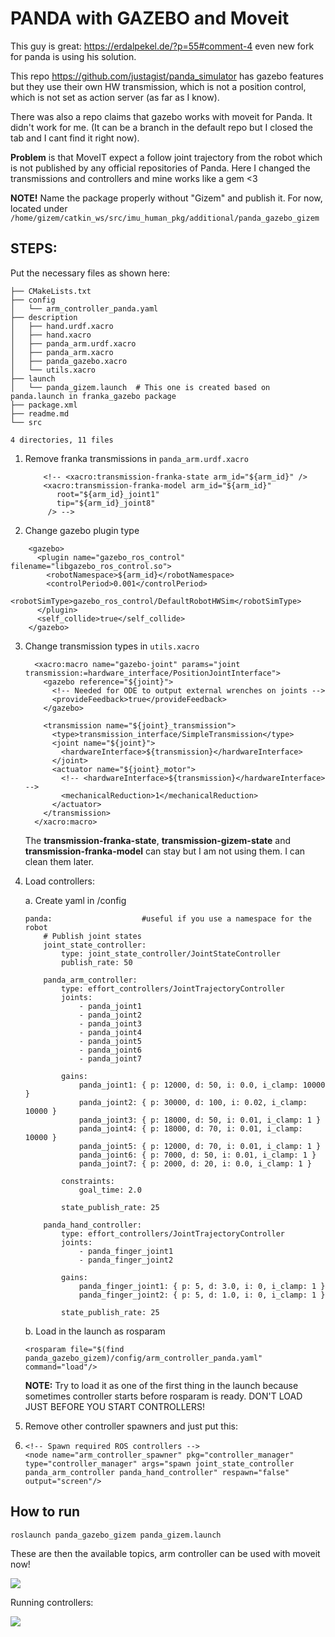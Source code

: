# PANDA with GAZEBO and Moveit

This guy is great: https://erdalpekel.de/?p=55#comment-4 even new fork for panda is using his solution.

This repo https://github.com/justagist/panda_simulator has gazebo features but they use their own HW transmission, which is not a position control, which is not set as action server (as far as I know).

There was also a repo claims that gazebo works with moveit for Panda. It didn't work for me. (It can be a branch in the default repo but I closed the tab and I cant find it right now).



**Problem** is that MoveIT expect a follow joint trajectory from the robot which is not published by any official repositories of Panda. Here I changed the transmissions and controllers and mine works like a gem <3



**NOTE!** Name the package properly without "Gizem" and publish it. For now, located under `/home/gizem/catkin_ws/src/imu_human_pkg/additional/panda_gazebo_gizem` 



## STEPS:

Put the necessary files as shown here:

```
├── CMakeLists.txt
├── config
│   └── arm_controller_panda.yaml
├── description
│   ├── hand.urdf.xacro
│   ├── hand.xacro
│   ├── panda_arm.urdf.xacro
│   ├── panda_arm.xacro
│   ├── panda_gazebo.xacro
│   └── utils.xacro
├── launch
│   └── panda_gizem.launch  # This one is created based on panda.launch in franka_gazebo package
├── package.xml
├── readme.md
└── src

4 directories, 11 files
```



1) Remove franka transmissions in `panda_arm.urdf.xacro`

   ```
       <!-- <xacro:transmission-franka-state arm_id="${arm_id}" />
       <xacro:transmission-franka-model arm_id="${arm_id}"
          root="${arm_id}_joint1"
          tip="${arm_id}_joint8"
        /> -->
   ```

2) Change gazebo plugin type

```
    <gazebo>
      <plugin name="gazebo_ros_control" filename="libgazebo_ros_control.so">
        <robotNamespace>${arm_id}</robotNamespace>
        <controlPeriod>0.001</controlPeriod>
        <robotSimType>gazebo_ros_control/DefaultRobotHWSim</robotSimType>
      </plugin>
      <self_collide>true</self_collide>
    </gazebo>
```

3. Change transmission types in `utils.xacro`

   ```
     <xacro:macro name="gazebo-joint" params="joint transmission:=hardware_interface/PositionJointInterface">
       <gazebo reference="${joint}">
         <!-- Needed for ODE to output external wrenches on joints -->
         <provideFeedback>true</provideFeedback>
       </gazebo>
   
       <transmission name="${joint}_transmission">
         <type>transmission_interface/SimpleTransmission</type>
         <joint name="${joint}">
           <hardwareInterface>${transmission}</hardwareInterface>
         </joint>
         <actuator name="${joint}_motor">
           <!-- <hardwareInterface>${transmission}</hardwareInterface> -->
           <mechanicalReduction>1</mechanicalReduction>
         </actuator>
       </transmission>
     </xacro:macro>
   ```

   The **transmission-franka-state**, **transmission-gizem-state** and **transmission-franka-model** can stay but I am not using them. I can clean them later.

4. Load controllers:

   a. Create yaml in /config

   ```
   panda:                    #useful if you use a namespace for the robot
       # Publish joint states
       joint_state_controller:
           type: joint_state_controller/JointStateController
           publish_rate: 50
   
       panda_arm_controller:
           type: effort_controllers/JointTrajectoryController
           joints:
               - panda_joint1
               - panda_joint2
               - panda_joint3
               - panda_joint4
               - panda_joint5
               - panda_joint6
               - panda_joint7
   
           gains:
               panda_joint1: { p: 12000, d: 50, i: 0.0, i_clamp: 10000 }
               panda_joint2: { p: 30000, d: 100, i: 0.02, i_clamp: 10000 }
               panda_joint3: { p: 18000, d: 50, i: 0.01, i_clamp: 1 }
               panda_joint4: { p: 18000, d: 70, i: 0.01, i_clamp: 10000 }
               panda_joint5: { p: 12000, d: 70, i: 0.01, i_clamp: 1 }
               panda_joint6: { p: 7000, d: 50, i: 0.01, i_clamp: 1 }
               panda_joint7: { p: 2000, d: 20, i: 0.0, i_clamp: 1 }
   
           constraints:
               goal_time: 2.0
   
           state_publish_rate: 25
   
       panda_hand_controller:
           type: effort_controllers/JointTrajectoryController
           joints:
               - panda_finger_joint1
               - panda_finger_joint2
   
           gains:
               panda_finger_joint1: { p: 5, d: 3.0, i: 0, i_clamp: 1 }
               panda_finger_joint2: { p: 5, d: 1.0, i: 0, i_clamp: 1 }
   
           state_publish_rate: 25
   ```

   b. Load in the launch as rosparam

   ```
   <rosparam file="$(find panda_gazebo_gizem)/config/arm_controller_panda.yaml" command="load"/>
   ```

   **NOTE:** Try to load it as one of the first thing in the launch because sometimes controller starts before rosparam is ready. DON'T LOAD JUST BEFORE YOU START CONTROLLERS!

5. Remove other controller spawners and just put this:

6. ```
   <!-- Spawn required ROS controllers -->
   <node name="arm_controller_spawner" pkg="controller_manager" type="controller_manager" args="spawn joint_state_controller panda_arm_controller panda_hand_controller" respawn="false" output="screen"/>
   ```

   

## How to run

```
roslaunch panda_gazebo_gizem panda_gizem.launch
```

These are then the available topics, arm controller can be used with moveit now!

![](/home/gizem/Insync/giat@hvl.no/Onedrive/Notes/fig/panda_controller_topics.png)

Running controllers:

![](/home/gizem/Insync/giat@hvl.no/Onedrive/Notes/fig/panda_gazebo_running_controllers.png)
